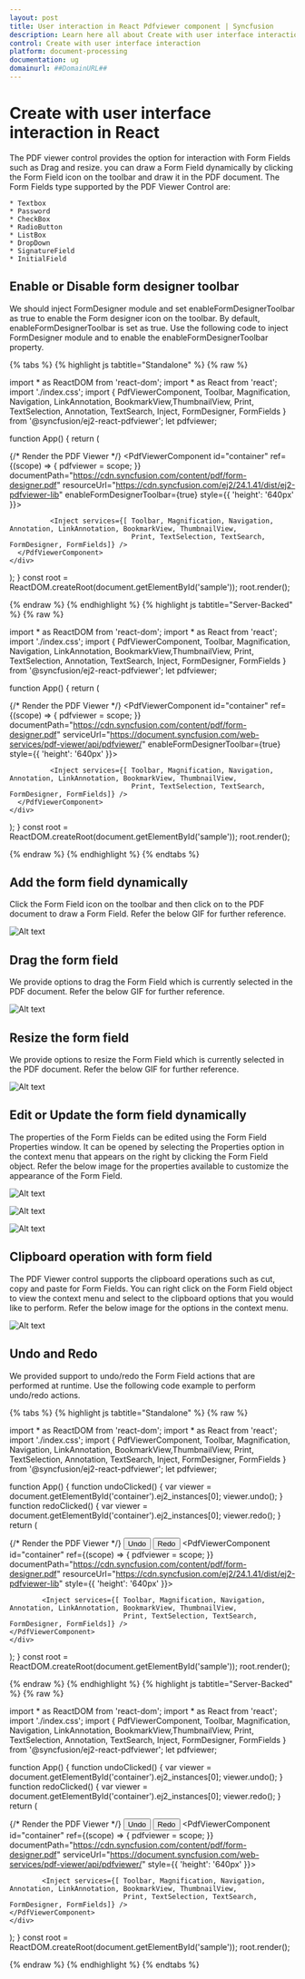 ```yaml
---
layout: post
title: User interaction in React Pdfviewer component | Syncfusion
description: Learn here all about Create with user interface interaction in Syncfusion React Pdfviewer component of Syncfusion Essential JS 2 and more.
control: Create with user interface interaction
platform: document-processing
documentation: ug
domainurl: ##DomainURL##
---
```


# Create with user interface interaction in React

The PDF viewer control provides the option for interaction with Form Fields such as Drag and resize. you can draw a Form Field dynamically by clicking the Form Field icon on the toolbar and draw it in the PDF document. The Form Fields type supported by the PDF Viewer Control are:

    * Textbox
    * Password
    * CheckBox
    * RadioButton
    * ListBox
    * DropDown
    * SignatureField
    * InitialField

## Enable or Disable form designer toolbar

We should inject FormDesigner module and set enableFormDesignerToolbar as true to enable the Form designer icon on the toolbar. By default, enableFormDesignerToolbar is set as true. Use the following code to inject FormDesigner module and to enable the enableFormDesignerToolbar property.

{% tabs %}
{% highlight js tabtitle="Standalone" %}
{% raw %}

import * as ReactDOM from 'react-dom';
import * as React from 'react';
import './index.css';
import { PdfViewerComponent, Toolbar, Magnification, Navigation, LinkAnnotation, BookmarkView,ThumbnailView,
         Print, TextSelection, Annotation, TextSearch, Inject, FormDesigner, FormFields } from '@syncfusion/ej2-react-pdfviewer';
let pdfviewer;

function App() {
  return (<div>
    <div className='control-section'>
      {/* Render the PDF Viewer */}
      <PdfViewerComponent
        id="container"
        ref={(scope) => { pdfviewer = scope; }}
        documentPath="https://cdn.syncfusion.com/content/pdf/form-designer.pdf"
        resourceUrl="https://cdn.syncfusion.com/ej2/24.1.41/dist/ej2-pdfviewer-lib"
        enableFormDesignerToolbar={true}
        style={{ 'height': '640px' }}>

              <Inject services={[ Toolbar, Magnification, Navigation, Annotation, LinkAnnotation, BookmarkView, ThumbnailView,
                                  Print, TextSelection, TextSearch, FormDesigner, FormFields]} />
      </PdfViewerComponent>
    </div>
  </div>);
}
const root = ReactDOM.createRoot(document.getElementById('sample'));
root.render(<App />);

{% endraw %}
{% endhighlight %}
{% highlight js tabtitle="Server-Backed" %}
{% raw %}

import * as ReactDOM from 'react-dom';
import * as React from 'react';
import './index.css';
import { PdfViewerComponent, Toolbar, Magnification, Navigation, LinkAnnotation, BookmarkView,ThumbnailView,
         Print, TextSelection, Annotation, TextSearch, Inject, FormDesigner, FormFields } from '@syncfusion/ej2-react-pdfviewer';
let pdfviewer;

function App() {
  return (<div>
    <div className='control-section'>
      {/* Render the PDF Viewer */}
      <PdfViewerComponent
        id="container"
        ref={(scope) => { pdfviewer = scope; }}
        documentPath="https://cdn.syncfusion.com/content/pdf/form-designer.pdf"
        serviceUrl="https://document.syncfusion.com/web-services/pdf-viewer/api/pdfviewer/"
        enableFormDesignerToolbar={true}
        style={{ 'height': '640px' }}>

              <Inject services={[ Toolbar, Magnification, Navigation, Annotation, LinkAnnotation, BookmarkView, ThumbnailView,
                                  Print, TextSelection, TextSearch, FormDesigner, FormFields]} />
      </PdfViewerComponent>
    </div>
  </div>);
}
const root = ReactDOM.createRoot(document.getElementById('sample'));
root.render(<App />);

{% endraw %}
{% endhighlight %}
{% endtabs %}

## Add the form field dynamically

Click the Form Field icon on the toolbar and then click on to the PDF document to draw a Form Field. Refer the below GIF for further reference.

![Alt text](../images/addformfield.gif)

## Drag the form field

We provide options to drag the Form Field which is currently selected in the PDF document. Refer the below GIF for further reference.

![Alt text](../images/dragformfield.gif)

## Resize the form field

We provide options to resize the Form Field which is currently selected in the PDF document. Refer the below GIF for further reference.

![Alt text](../images/resizeformfield.gif)

## Edit or Update the form field dynamically

The properties of the Form Fields can be edited using the Form Field Properties window. It can be opened by selecting the Properties option in the context menu that appears on the right by clicking the Form Field object. Refer the below image for the properties available to customize the appearance of the Form Field.

![Alt text](../images/generalproperties.png)

![Alt text](../images/appearanceproperties.png)

![Alt text](../images/dropdownproperties.png)

## Clipboard operation with form field

The PDF Viewer control supports the clipboard operations such as cut, copy and paste for Form Fields. You can right click on the Form Field object to view the context menu and select to the clipboard options that you would like to perform. Refer the below image for the options in the context menu.

![Alt text](../images/clipboardformfield.png)

## Undo and Redo

We provided support to undo/redo the Form Field actions that are performed at runtime. Use the following code example to perform undo/redo actions.

{% tabs %}
{% highlight js tabtitle="Standalone" %}
{% raw %}

import * as ReactDOM from 'react-dom';
import * as React from 'react';
import './index.css';
import { PdfViewerComponent, Toolbar, Magnification, Navigation, LinkAnnotation, BookmarkView,ThumbnailView,
         Print, TextSelection, Annotation, TextSearch, Inject, FormDesigner, FormFields } from '@syncfusion/ej2-react-pdfviewer';
let pdfviewer;

function App() {
  function undoClicked() {
    var viewer = document.getElementById('container').ej2_instances[0];
    viewer.undo();
  }
  function redoClicked() {
    var viewer = document.getElementById('container').ej2_instances[0];
    viewer.redo();
  }
  return (<div>
    <div className='control-section'>
    {/* Render the PDF Viewer */}
    <button onClick={undoClicked}>Undo</button>
    <button onClick={redoClicked}>Redo</button>
    <PdfViewerComponent
      id="container"
      ref={(scope) => { pdfviewer = scope; }}
      documentPath="https://cdn.syncfusion.com/content/pdf/form-designer.pdf"
      resourceUrl="https://cdn.syncfusion.com/ej2/24.1.41/dist/ej2-pdfviewer-lib"
      style={{ 'height': '640px' }}>

            <Inject services={[ Toolbar, Magnification, Navigation, Annotation, LinkAnnotation, BookmarkView, ThumbnailView,
                                Print, TextSelection, TextSearch, FormDesigner, FormFields]} />
    </PdfViewerComponent>
    </div>
  </div>);
}
const root = ReactDOM.createRoot(document.getElementById('sample'));
root.render(<App />);

{% endraw %}
{% endhighlight %}
{% highlight js tabtitle="Server-Backed" %}
{% raw %}

import * as ReactDOM from 'react-dom';
import * as React from 'react';
import './index.css';
import { PdfViewerComponent, Toolbar, Magnification, Navigation, LinkAnnotation, BookmarkView,ThumbnailView,
         Print, TextSelection, Annotation, TextSearch, Inject, FormDesigner, FormFields } from '@syncfusion/ej2-react-pdfviewer';
let pdfviewer;

function App() {
  function undoClicked() {
    var viewer = document.getElementById('container').ej2_instances[0];
    viewer.undo();
  }
  function redoClicked() {
    var viewer = document.getElementById('container').ej2_instances[0];
    viewer.redo();
  }
  return (<div>
    <div className='control-section'>
    {/* Render the PDF Viewer */}
    <button onClick={undoClicked}>Undo</button>
    <button onClick={redoClicked}>Redo</button>
    <PdfViewerComponent
      id="container"
      ref={(scope) => { pdfviewer = scope; }}
      documentPath="https://cdn.syncfusion.com/content/pdf/form-designer.pdf"
      serviceUrl="https://document.syncfusion.com/web-services/pdf-viewer/api/pdfviewer/"
      style={{ 'height': '640px' }}>

            <Inject services={[ Toolbar, Magnification, Navigation, Annotation, LinkAnnotation, BookmarkView, ThumbnailView,
                                Print, TextSelection, TextSearch, FormDesigner, FormFields]} />
    </PdfViewerComponent>
    </div>
  </div>);
}
const root = ReactDOM.createRoot(document.getElementById('sample'));
root.render(<App />);

{% endraw %}
{% endhighlight %}
{% endtabs %}